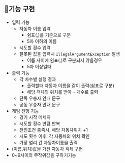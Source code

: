 ## 🎨기능 구현
- 입력 기능
  - 자동차 이름 입력
    - 쉼표(,)를 기준으로 구분
    - 5자 이하의 이름
  - 시도할 횟수 입력
  - 잘못된 값을 입력시 `IllegalArgumentException` 발생
    - 이름 사이에 쉼표(,)로 구분되지 않을경우
    - 5자 이상일때
- 출력 기능
  - 각 차수별 실행 결과 
    - 출력할때 자동차 이름을 같이 출력(쉼표로 구분)
    - 해당 객체의 위치를 받아 `-` 개수로 출력
  - 단독 우승자 안내 문구
  - 공동 우승자 안내 문구
- 게임 진행 기능
  -  경기 시작 메세지
  - 시도할 횟수 만큼 반복
  - 전진조건 충족시, 해당 자동차위치 +1
  - 시도 횟수 이후, 각 자동차의 위치 확인
  - 가장 멀리 간 자동차이름을 출력
- (이름,위치)값을 가진 자동차 객체 구현
- 0~9사이의 무작위값을 구하기기능
    